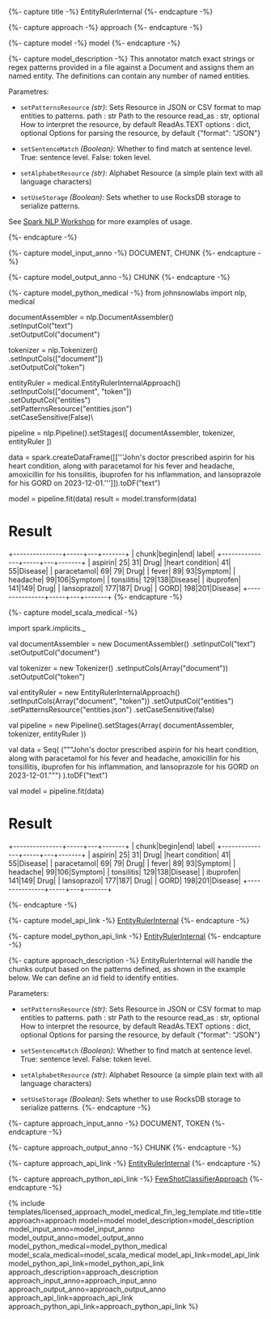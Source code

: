 {%- capture title -%}
EntityRulerInternal
{%- endcapture -%}

{%- capture approach -%}
approach
{%- endcapture -%}

{%- capture model -%}
model
{%- endcapture -%}

{%- capture model_description -%}
This annotator match exact strings or regex patterns provided in a file against a Document and assigns them an named entity. The definitions can contain any number of named entities.

Parametres:
- `setPatternsResource` *(str)*: Sets Resource in JSON or CSV format to map entities to patterns.
        path : str
            Path to the resource
        read_as : str, optional
            How to interpret the resource, by default ReadAs.TEXT
        options : dict, optional
            Options for parsing the resource, by default {"format": "JSON"}

- `setSentenceMatch` *(Boolean)*: Whether to find match at sentence level. True: sentence level. False: token level.

- `setAlphabetResource` *(str)*: Alphabet Resource (a simple plain text with all language characters)

- `setUseStorage` *(Boolean)*: Sets whether to use RocksDB storage to serialize patterns.

See [Spark NLP Workshop](https://colab.research.google.com/github/JohnSnowLabs/spark-nlp-workshop/blob/master/tutorials/Certification_Trainings/Healthcare/40.Rule_Based_Entity_Matchers.ipynb) for more examples of usage.

{%- endcapture -%}

{%- capture model_input_anno -%}
DOCUMENT, CHUNK
{%- endcapture -%}

{%- capture model_output_anno -%}
CHUNK
{%- endcapture -%}

{%- capture model_python_medical -%}
from johnsnowlabs import nlp, medical

documentAssembler = nlp.DocumentAssembler()\
    .setInputCol("text")\
    .setOutputCol("document")

tokenizer = nlp.Tokenizer()\
    .setInputCols(["document"])\
    .setOutputCol("token")

entityRuler = medical.EntityRulerInternalApproach()\
    .setInputCols(["document", "token"])\
    .setOutputCol("entities")\
    .setPatternsResource("entities.json")\
    .setCaseSensitive(False)\

pipeline = nlp.Pipeline().setStages([
    documentAssembler,
    tokenizer,
    entityRuler
])

data = spark.createDataFrame([['''John's doctor prescribed aspirin for his heart condition, along with paracetamol for his fever and headache, amoxicillin for his tonsilitis, ibuprofen for his inflammation, and lansoprazole for his GORD on 2023-12-01.''']]).toDF("text")

model = pipeline.fit(data)
result = model.transform(data)

# Result
+---------------+-----+---+-------+
|          chunk|begin|end|  label|
+---------------+-----+---+-------+
|        aspirin|   25| 31|   Drug|
|heart condition|   41| 55|Disease|
|    paracetamol|   69| 79|   Drug|
|          fever|   89| 93|Symptom|
|       headache|   99|106|Symptom|
|     tonsilitis|  129|138|Disease|
|      ibuprofen|  141|149|   Drug|
|    lansoprazol|  177|187|   Drug|
|           GORD|  198|201|Disease|
+---------------+-----+---+-------+
{%- endcapture -%}


{%- capture model_scala_medical -%}
 
import spark.implicits._

val documentAssembler = new DocumentAssembler()
  .setInputCol("text")
  .setOutputCol("document")

val tokenizer = new Tokenizer()
  .setInputCols(Array("document"))
  .setOutputCol("token")

val entityRuler = new EntityRulerInternalApproach()
  .setInputCols(Array("document", "token"))
  .setOutputCol("entities")
  .setPatternsResource("entities.json")
  .setCaseSensitive(false)

val pipeline = new Pipeline().setStages(Array(
  documentAssembler,
  tokenizer,
  entityRuler
))

val data = Seq(
  ("""John's doctor prescribed aspirin for his heart condition, along with paracetamol for his fever and headache, amoxicillin for his tonsillitis, ibuprofen for his inflammation, and lansoprazole for his GORD on 2023-12-01.""")
).toDF("text")

val model = pipeline.fit(data)

# Result
+---------------+-----+---+-------+
|          chunk|begin|end|  label|
+---------------+-----+---+-------+
|        aspirin|   25| 31|   Drug|
|heart condition|   41| 55|Disease|
|    paracetamol|   69| 79|   Drug|
|          fever|   89| 93|Symptom|
|       headache|   99|106|Symptom|
|     tonsilitis|  129|138|Disease|
|      ibuprofen|  141|149|   Drug|
|    lansoprazol|  177|187|   Drug|
|           GORD|  198|201|Disease|
+---------------+-----+---+-------+

{%- endcapture -%}

{%- capture model_api_link -%}
[EntityRulerInternal](https://nlp.johnsnowlabs.com/licensed/api/com/johnsnowlabs/nlp/annotators/er/EntityRulerInternalModel.html)
{%- endcapture -%}

{%- capture model_python_api_link -%}
[EntityRulerInternal](https://nlp.johnsnowlabs.com/licensed/api/python/reference/autosummary/sparknlp_jsl/annotator/er/entity_ruler_internal/index.html#module-sparknlp_jsl.annotator.er.entity_ruler_internal)
{%- endcapture -%}

{%- capture approach_description -%}
EntityRulerInternal will handle the chunks output based on the patterns defined, as shown in the example below. We can define an id field to identify entities.

Parameters:

- `setPatternsResource` *(str)*: Sets Resource in JSON or CSV format to map entities to patterns.
        path : str
            Path to the resource
        read_as : str, optional
            How to interpret the resource, by default ReadAs.TEXT
        options : dict, optional
            Options for parsing the resource, by default {"format": "JSON"}

- `setSentenceMatch` *(Boolean)*: Whether to find match at sentence level. True: sentence level. False: token level.

- `setAlphabetResource` *(str)*: Alphabet Resource (a simple plain text with all language characters)

- `setUseStorage` *(Boolean)*: Sets whether to use RocksDB storage to serialize patterns.
{%- endcapture -%}

{%- capture approach_input_anno -%}
DOCUMENT, TOKEN
{%- endcapture -%}

{%- capture approach_output_anno -%}
CHUNK
{%- endcapture -%}

{%- capture approach_api_link -%}
[EntityRulerInternal](https://nlp.johnsnowlabs.com/licensed/api/com/johnsnowlabs/nlp/annotators/er/EntityRulerInternalApproach.html)
{%- endcapture -%}

{%- capture approach_python_api_link -%}
[FewShotClassifierApproach](https://nlp.johnsnowlabs.com/licensed/api/python/reference/autosummary/sparknlp_jsl/annotator/er/entity_ruler_internal/index.html#module-sparknlp_jsl.annotator.er.entity_ruler_internal)
{%- endcapture -%}

{% include templates/licensed_approach_model_medical_fin_leg_template.md
title=title
approach=approach
model=model
model_description=model_description
model_input_anno=model_input_anno
model_output_anno=model_output_anno
model_python_medical=model_python_medical
model_scala_medical=model_scala_medical
model_api_link=model_api_link
model_python_api_link=model_python_api_link
approach_description=approach_description
approach_input_anno=approach_input_anno
approach_output_anno=approach_output_anno
approach_api_link=approach_api_link
approach_python_api_link=approach_python_api_link
%}
